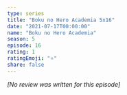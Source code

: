 ```yaml
---
type: series
title: "Boku no Hero Academia 5x16"
date: "2021-07-17T00:00:00"
name: "Boku no Hero Academia"
season: 5
episode: 16
rating: 1
ratingEmoji: "⭐️"
share: false
---
```


*[No review was written for this episode]*
